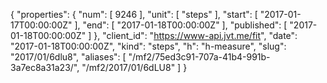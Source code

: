 {
  "properties": {
    "num": [
      9246
    ],
    "unit": [
      "steps"
    ],
    "start": [
      "2017-01-17T00:00:00Z"
    ],
    "end": [
      "2017-01-18T00:00:00Z"
    ],
    "published": [
      "2017-01-18T00:00:00Z"
    ]
  },
  "client_id": "https://www-api.jvt.me/fit",
  "date": "2017-01-18T00:00:00Z",
  "kind": "steps",
  "h": "h-measure",
  "slug": "2017/01/6dlu8",
  "aliases": [
    "/mf2/75ed3c91-707a-41b4-991b-3a7ec8a31a23/",
    "/mf2/2017/01/6dLU8"
  ]
}

